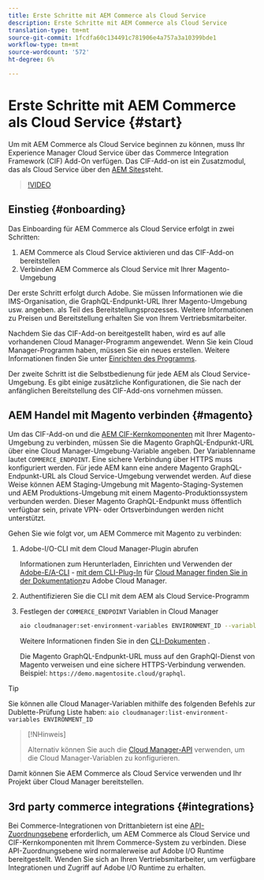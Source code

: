 ```yaml
---
title: Erste Schritte mit AEM Commerce als Cloud Service
description: Erste Schritte mit AEM Commerce als Cloud Service
translation-type: tm+mt
source-git-commit: 1fcdfa60c134491c781906e4a757a3a10399bde1
workflow-type: tm+mt
source-wordcount: '572'
ht-degree: 6%

---
```



# Erste Schritte mit AEM Commerce als Cloud Service {#start}

Um mit AEM Commerce als Cloud Service beginnen zu können, muss Ihr Experience Manager Cloud Service über das Commerce Integration Framework (CIF) Add-On verfügen. Das CIF-Add-on ist ein Zusatzmodul, das als Cloud Service über den [AEM Sites](https://docs.adobe.com/content/help/de-DE/experience-manager-cloud-service/sites/home.translate.html)steht.

>[!VIDEO](https://video.tv.adobe.com/v/37843?quality=12&learn=on)

## Einstieg {#onboarding}

Das Einboarding für AEM Commerce als Cloud Service erfolgt in zwei Schritten:

1. AEM Commerce als Cloud Service aktivieren und das CIF-Add-on bereitstellen
2. Verbinden AEM Commerce als Cloud Service mit Ihrer Magento-Umgebung

Der erste Schritt erfolgt durch Adobe. Sie müssen Informationen wie die IMS-Organisation, die GraphQL-Endpunkt-URL Ihrer Magento-Umgebung usw. angeben. als Teil des Bereitstellungsprozesses. Weitere Informationen zu Preisen und Bereitstellung erhalten Sie von Ihrem Vertriebsmitarbeiter.

Nachdem Sie das CIF-Add-on bereitgestellt haben, wird es auf alle vorhandenen Cloud Manager-Programm angewendet. Wenn Sie kein Cloud Manager-Programm haben, müssen Sie ein neues erstellen. Weitere Informationen finden Sie unter [Einrichten des Programms](https://docs.adobe.com/content/help/en/experience-manager-cloud-manager/using/getting-started/setting-up-program.html).

Der zweite Schritt ist die Selbstbedienung für jede AEM als Cloud Service-Umgebung. Es gibt einige zusätzliche Konfigurationen, die Sie nach der anfänglichen Bereitstellung des CIF-Add-ons vornehmen müssen.

## AEM Handel mit Magento verbinden {#magento}

Um das CIF-Add-on und die [AEM CIF-Kernkomponenten](https://github.com/adobe/aem-core-cif-components) mit Ihrer Magento-Umgebung zu verbinden, müssen Sie die Magento GraphQL-Endpunkt-URL über eine Cloud Manager-Umgebung-Variable angeben. Der Variablenname lautet `COMMERCE_ENDPOINT`. Eine sichere Verbindung über HTTPS muss konfiguriert werden.
Für jede AEM kann eine andere Magento GraphQL-Endpunkt-URL als Cloud Service-Umgebung verwendet werden. Auf diese Weise können AEM Staging-Umgebung mit Magento-Staging-Systemen und AEM Produktions-Umgebung mit einem Magento-Produktionssystem verbunden werden. Dieser Magento GraphQL-Endpunkt muss öffentlich verfügbar sein, private VPN- oder Ortsverbindungen werden nicht unterstützt.

Gehen Sie wie folgt vor, um AEM Commerce mit Magento zu verbinden:

1. Adobe-I/O-CLI mit dem Cloud Manager-Plugin abrufen

   Informationen zum Herunterladen, Einrichten und Verwenden der [Adobe-E/A-CLI](https://docs.adobe.com/content/help/de-DE/experience-manager-cloud-manager/using/introduction-to-cloud-manager.html) - [mit dem CLI-Plug-In](https://github.com/adobe/aio-cli) für [Cloud Manager finden Sie in der Dokumentation](https://github.com/adobe/aio-cli-plugin-cloudmanager)zu Adobe Cloud Manager.

2. Authentifizieren Sie die CLI mit dem AEM als Cloud Service-Programm

3. Festlegen der `COMMERCE_ENDPOINT` Variablen in Cloud Manager

   ```bash
   aio cloudmanager:set-environment-variables ENVIRONMENT_ID --variable COMMERCE_ENDPOINT "<Magento GraphQL endpoint URL>"
   ```

   Weitere Informationen finden Sie in den [CLI-Dokumenten](https://github.com/adobe/aio-cli-plugin-cloudmanager#aio-cloudmanagerset-environment-variables-environmentid) .

   Die Magento GraphQL-Endpunkt-URL muss auf den GraphQl-Dienst von Magento verweisen und eine sichere HTTPS-Verbindung verwenden. Beispiel: `https://demo.magentosite.cloud/graphql`.

>[!TIP]
>
>Sie können alle Cloud Manager-Variablen mithilfe des folgenden Befehls zur Dublette-Prüfung Liste haben: `aio cloudmanager:list-environment-variables ENVIRONMENT_ID`

>[!NHinweis]
>
>Alternativ können Sie auch die [Cloud Manager-API](https://www.adobe.io/apis/experiencecloud/cloud-manager/docs.html) verwenden, um die Cloud Manager-Variablen zu konfigurieren.

Damit können Sie AEM Commerce als Cloud Service verwenden und Ihr Projekt über Cloud Manager bereitstellen.

## 3rd party commerce integrations {#integrations}

Bei Commerce-Integrationen von Drittanbietern ist eine [API-Zuordnungsebene](architecture/third-party.md) erforderlich, um AEM Commerce als Cloud Service und CIF-Kernkomponenten mit Ihrem Commerce-System zu verbinden. Diese API-Zuordnungsebene wird normalerweise auf Adobe I/O Runtime bereitgestellt. Wenden Sie sich an Ihren Vertriebsmitarbeiter, um verfügbare Integrationen und Zugriff auf Adobe I/O Runtime zu erhalten.

